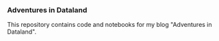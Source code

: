 ### Adventures in Dataland

This repository contains code and notebooks for my blog "Adventures in Dataland".
